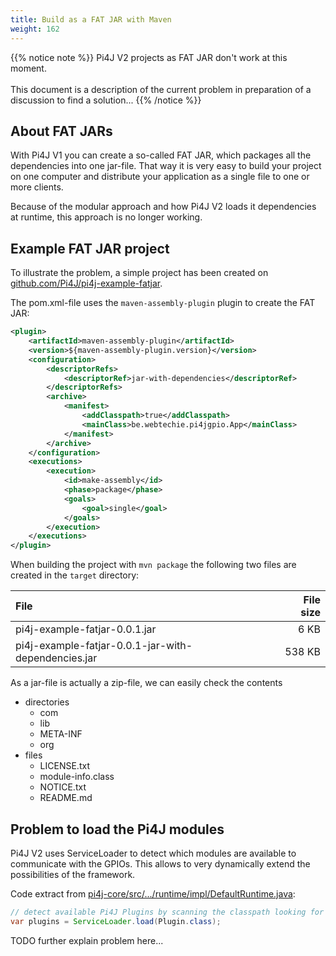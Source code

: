 ```yaml
---
title: Build as a FAT JAR with Maven
weight: 162
---
```


{{% notice note %}}
Pi4J V2 projects as FAT JAR don't work at this moment.
<br/><br/>
This document is a description of the current problem in preparation of a discussion to find a solution... 
{{% /notice %}}

## About FAT JARs

With Pi4J V1 you can create a so-called FAT JAR, which packages all the dependencies into one jar-file. That way it is
very easy to build your project on one computer and distribute your application as a single file to one or more clients.

Because of the modular approach and how Pi4J V2 loads it dependencies at runtime, this approach is no longer working.

## Example FAT JAR project

To illustrate the problem, a simple project has been created on 
[github.com/Pi4J/pi4j-example-fatjar](https://github.com/Pi4J/pi4j-example-fatjar/).

The pom.xml-file uses the `maven-assembly-plugin` plugin to create the FAT JAR:

```xml
<plugin>
    <artifactId>maven-assembly-plugin</artifactId>
    <version>${maven-assembly-plugin.version}</version>
    <configuration>
        <descriptorRefs>
            <descriptorRef>jar-with-dependencies</descriptorRef>
        </descriptorRefs>
        <archive>
            <manifest>
                <addClasspath>true</addClasspath>
                <mainClass>be.webtechie.pi4jgpio.App</mainClass>
            </manifest>
        </archive>
    </configuration>
    <executions>
        <execution>
            <id>make-assembly</id>
            <phase>package</phase>
            <goals>
                <goal>single</goal>
            </goals>
        </execution>
    </executions>
</plugin>
```

When building the project with `mvn package` the following two files are created in the `target` directory:

| File                                                | File size |
|:----------------------------------------------------|----------:|
| pi4j-example-fatjar-0.0.1.jar                       | 6 KB      |
| pi4j-example-fatjar-0.0.1-jar-with-dependencies.jar |    538 KB |

As a jar-file is actually a zip-file, we can easily check the contents

* directories
  * com
  * lib
  * META-INF
  * org
* files
  * LICENSE.txt
  * module-info.class
  * NOTICE.txt
  * README.md

## Problem to load the Pi4J modules

Pi4J V2 uses ServiceLoader to detect which modules are available to communicate with the GPIOs. This allows to very dynamically extend the possibilities of the framework.

Code extract from [pi4j-core/src/.../runtime/impl/DefaultRuntime.java](https://github.com/Pi4J/pi4j-v2/blob/develop/pi4j-core/src/main/java/com/pi4j/runtime/impl/DefaultRuntime.java#L224):

```java
// detect available Pi4J Plugins by scanning the classpath looking for plugin instances
var plugins = ServiceLoader.load(Plugin.class);
```

TODO further explain problem here...